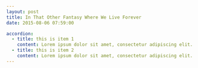 ```yaml
---
layout: post
title: In That Other Fantasy Where We Live Forever 
date: 2015-08-06 07:59:00

accordion: 
  - title: this is item 1
    content: Lorem ipsum dolor sit amet, consectetur adipiscing elit. 
  - title: this is item 2
    content: Lorem ipsum dolor sit amet, consectetur adipiscing elit.
---
```

